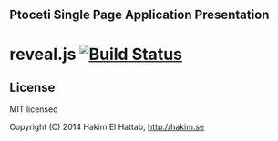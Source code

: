 ## Ptoceti Single Page Application Presentation

# reveal.js [![Build Status](https://travis-ci.org/hakimel/reveal.js.png?branch=master)](https://travis-ci.org/hakimel/reveal.js)

## License

MIT licensed

Copyright (C) 2014 Hakim El Hattab, http://hakim.se
